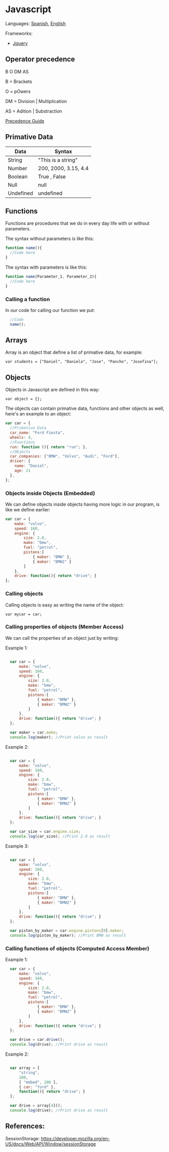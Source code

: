 # Javascript

Languages: [Spanish](https://github.com/danielmoreno58/documentation/tree/master/JS/README.es.md), [English](https://github.com/danielmoreno58/documentation/tree/master/JS/README.md)

Frameworks:

* [Jquery](https://github.com/danielmoreno58/documentation/tree/master/JS/JQUERY/README.md)


## Operator precedence

B O DM AS

B = Brackets

O = pOwers

DM = Division | Multiplication

AS = Adition | Substraction

[Precedence Guide](https://developer.mozilla.org/en-US/docs/Web/JavaScript/Reference/Operators/Operator_Precedence)

## Primative Data

|     Data     |         Syntax         |
| -----------  | ---------------------- |
|   String     |   "This is a string"   |
|    Number    |  200, 2000, 3.15, 4.4  |
|   Boolean    |      True , False      |
|     Null     |          null          |
|   Undefined  |       undefined        |


## Functions

Functions are procedures that we do in every day life with or without parameters.

The syntax without parameters is like this:

```js
function name(){
  //Code here
}
```

The syntax with parameters is like this:

```js
function name(Parameter_1, Parameter_2){
  //Code here
}
```

### Calling a function

In our code for calling our function we put:

```js
  //Code
  name();
```

## Arrays

Array is an object that define a list of primative data, for example:

`var students = ["Daniel", "Daniela", "Jose", "Pancho", "Josefina"];`

## Objects

Objects in Javascript are defined in this way:

`var object = {};`

The objects can contain primative data, functions and other objects as well, here's an example to an object:

```js
var car = {
  //Primative Data
  car_name: "Ford Fiesta",
  wheels: 4,
  //Functions
  run: function (){ return "run"; },
  //Objects
  car_companies: ["BMW", "Volvo", "Audi", "Ford"],
  driver: {
    name: "Daniel",
    age: 21
  },
};
```

### Objects inside Objects (Embedded)

We can define objects inside objects having more logic in our program, is like we define earlier:

```js
var car = {
    make: "volvo",
    speed: 160,
    engine: {
        size: 2.0,
        make: "bmw",
        fuel: "petrol",
        pistons:[
            { maker: "BMW" },
            { maker: "BMW2" }
        ]
    },
    drive: function(){ return "drive"; }
};
```

### Calling objects

Calling objects is easy as writing the name of the object:

`var mycar = car;`

### Calling properties of objects (Member Access)

We can call the properties of an object just by writing:

Example 1:
```js

  var car = {
      make: "volvo",
      speed: 160,
      engine: {
          size: 2.0,
          make: "bmw",
          fuel: "petrol",
          pistons:[
              { maker: "BMW" },
              { maker: "BMW2" }
          ]
      },
      drive: function(){ return "drive"; }
  };

  var maker = car.make;
  console.log(maker); //Print volvo as result
```

Example 2:
```js

  var car = {
      make: "volvo",
      speed: 160,
      engine: {
          size: 2.0,
          make: "bmw",
          fuel: "petrol",
          pistons:[
              { maker: "BMW" },
              { maker: "BMW2" }
          ]
      },
      drive: function(){ return "drive"; }
  };

  var car_size = car.engine.size;
  console.log(car_size); //Print 2.0 as result
```

Example 3:
```js

  var car = {
      make: "volvo",
      speed: 160,
      engine: {
          size: 2.0,
          make: "bmw",
          fuel: "petrol",
          pistons:[
              { maker: "BMW" },
              { maker: "BMW2" }
          ]
      },
      drive: function(){ return "drive"; }
  };

  var piston_by_maker = car.engine.pistons[0].maker;
  console.log(piston_by_maker); //Print BMW as result
```

### Calling functions of objects (Computed Access Member)

Example 1:
```js
  var car = {
      make: "volvo",
      speed: 160,
      engine: {
          size: 2.0,
          make: "bmw",
          fuel: "petrol",
          pistons:[
              { maker: "BMW" },
              { maker: "BMW2" }
          ]
      },
      drive: function(){ return "drive"; }
  };

  var drive = car.drive();
  console.log(drive); //Print drive as result
```

Example 2:
```js

  var array = [ 
      "string",
      100,
      [ "embed", 200 ],
      { car: "ford" },
      function(){ return "drive"; }
  ];

  var drive = array[4]();
  console.log(drive); //Print drive as result
```

## References:

SessionStorage: https://developer.mozilla.org/en-US/docs/Web/API/Window/sessionStorage